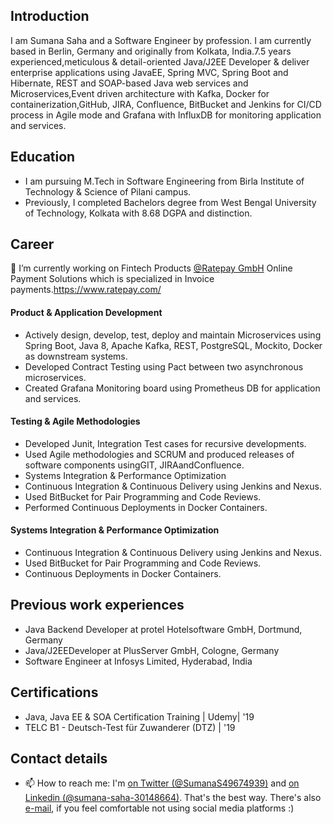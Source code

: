 <!-- **sumanas27/sumanas27** is a ✨ _special_ ✨ repository because its `README.md` (this file) appears on your GitHub profile. -->

## Introduction
I am Sumana Saha and a Software Engineer by profession. I am currently based in Berlin, Germany and originally from Kolkata, India.7.5 years experienced,meticulous & detail-oriented Java/J2EE Developer & deliver enterprise applications using JavaEE, Spring MVC, Spring Boot and Hibernate, REST and SOAP-based Java web services and Microservices,Event driven architecture with Kafka, Docker for containerization,GitHub, JIRA, Confluence, BitBucket and Jenkins for CI/CD process in Agile mode and Grafana with InfluxDB for monitoring application and services.

## Education
- I am pursuing M.Tech in Software Engineering from Birla Institute of Technology & Science of Pilani campus.
- Previously, I completed Bachelors degree from West Bengal University of Technology, Kolkata with 8.68 DGPA and distinction.

## Career
🔭 I’m currently working on Fintech Products [@Ratepay GmbH](https://www.ratepay.com/)
Online Payment Solutions which is specialized in Invoice payments.https://www.ratepay.com/

#### Product & Application Development
- Actively design, develop, test, deploy and maintain Microservices using Spring Boot, Java 8, Apache Kafka, REST, PostgreSQL, Mockito, Docker as downstream systems. 
- Developed Contract Testing using Pact between two asynchronous microservices. 
- Created Grafana Monitoring board using Prometheus DB for application and services.

#### Testing & Agile Methodologies
- Developed Junit, Integration Test cases for recursive developments.
- Used Agile methodologies and SCRUM and produced releases of software components usingGIT, JIRAandConfluence.
- Systems Integration & Performance Optimization
- Continuous Integration & Continuous Delivery using Jenkins and Nexus. 
- Used BitBucket for Pair Programming and Code Reviews.
- Performed Continuous Deployments in Docker Containers.

#### Systems Integration & Performance Optimization
- Continuous Integration & Continuous Delivery using Jenkins and Nexus. 
- Used BitBucket for Pair Programming and Code Reviews.
- Continuous Deployments in Docker Containers.

## Previous work experiences
- Java Backend Developer at protel Hotelsoftware GmbH, Dortmund, Germany
- Java/J2EEDeveloper at PlusServer GmbH, Cologne, Germany
- Software Engineer at Infosys Limited, Hyderabad, India

## Certifications
- Java, Java EE & SOA Certification Training | Udemy| '19
- TELC B1 - Deutsch-Test für Zuwanderer (DTZ) | '19

## Contact details
- 📫 How to reach me: I'm [on Twitter (@SumanaS49674939)](https://twitter.com/SumanaS49674939) and [on Linkedin (@sumana-saha-30148664)](https://www.linkedin.com/in/sumana-saha-30148664/). That's the best way. There's also [e-mail](mailto:sumanas27@gmail.com), if you feel comfortable not using social media platforms :)


